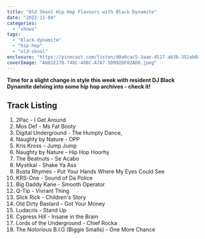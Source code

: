 ```yaml
---
title: "Old Skool Hip Hop Flavours with Black Dynamite"
date: "2022-11-04"
categories: 
  - "shows"
tags: 
  - "black-dynamite"
  - "hip-hop"
  - "old-skool"
enclosure: "https://pinecast.com/listen/d0a0cac5-3aae-4517-ab3b-352ab0a55982.mp3 61770700 audio/mpeg "
coverImage: "A081E170-748C-486C-A7A7-5D992DF02AD0.jpeg"
---
```


**Time for a slight change in style this week with resident DJ Black Dynamite delving into some hip hop archives - check it!**

## Track Listing

1. 2Pac - I Get Around
2. Mos Def - Ms Fat Booty
3. Digital Underground - The Humpty Dance,
4. Naughty by Nature - OPP
5. Kris Kross - Jump Jump
6. Naughty by Nature - Hip Hop Hoorhy
7. The Beatnuts - Se Acabo
8. Mystikal - Shake Ya Ass
9. Busta Rhymes - Put Your Hands Where My Eyes Could See
10. KRS-One - Sound of Da Police
11. Big Daddy Kane - Smooth Operator
12. Q-Tip - Vivrant Thing
13. Slick Rick - Children's Story
14. Old Dirty Bastard - Got Your Money
15. Ludacris - Stand Up
16. Cypress Hill - Insane in the Brain
17. Lords of the Underground - Chief Rocka
18. The Notorious B.I.G (Biggie Smalls) - One More Chance
